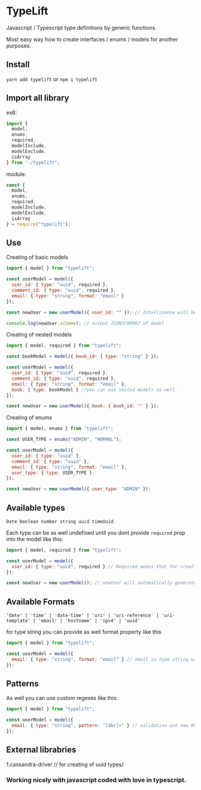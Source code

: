 # TypeLift

Javascript / Typescript type definitions by generic functions.

Most easy way how to create interfaces / enums / models for another purposes.

## Install

`yarn add typelift` or `npm i typelift`

## Import all library

es6:

```js
import {
  model,
  enums,
  required,
  modelInclude,
  modelExclude,
  isArray
} from "./typelift";
```

module:

```js
const {
  model,
  enums,
  required,
  modelInclude,
  modelExclude,
  isArray
} = require("typelift");
```

## Use

Creating of basic models

```js
import { model } from "typelift";

const userModel = model({
  user_id: { type: "uuid", required },
  comment_id: { type: "uuid", required },
  email: { type: "string", format: "email" }
});

const newUser = new userModel({ user_id: "" }); // Intellisense will help you with creating of new model. So each time you will know about types inside model. No matters if you are using js or ts.

console.log(newUser.scheme); // output JSONSCHEMA7 of model
```

Creating of nested models

```js
import { model, required } from "typelift";

const bookModel = model({ book_id: { type: "string" } });

const userModel = model({
  user_id: { type: "uuid", required },
  comment_id: { type: "uuid", required },
  email: { type: "string", format: "email" },
  book: { type: bookModel } //you can use nested models as well.
});

const newUser = new userModel({ book: { book_id: "" } });
```

Creating of enums

```js
import { model, enums } from "typelift";

const USER_TYPE = enums("ADMIN", "NORMAL");

const userModel = model({
  user_id: { type: "uuid" },
  comment_id: { type: "uuid" },
  email: { type: "string", format: "email" },
  user_type: { type: USER_TYPE }
});

const newUser = new userModel({ user_type: "ADMIN" });
```

## Available types

`Date boolean number string uuid timeUuid`

Each type can be as well undefined until you dont provide `required` prop into the model like this:

```js
import { model, required } from "typelift";

const userModel = model({
  user_id: { type: "uuid", required } // Required means that for creating new userModel instance the new value will be filled as well.
});

const newUser = new userModel(); // newUser will automatically generate new uuid for user_id prop becouse you provide required parameter = true
```

## Available Formats

`'date' | 'time' | 'date-time' | 'uri' | 'uri-reference' | 'uri-template' | 'email' | 'hostname' | 'ipv4' | 'uuid'`

for type string you can provide as well format property like this

```js
import { model } from "typelift";

const userModel = model({
  email: { type: "string", format: "email" } // email is type string with format of email
});
```

## Patterns

As well you can use custom regexes like this:

```js
import { model } from "typelift";

const userModel = model({
  email: { type: "string", pattern: "[abc]+" } // validation use new RegExp("[abc]+")
});
```

## External librabries

1.cassandra-driver // for creating of uuid types/

### Working nicely with javascript coded with love in typescript.
